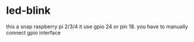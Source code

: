 # led-blink
this a snap raspberry pi 2/3/4
it use gpio 24 or pin 18.
you have to manually connect gpio interface
